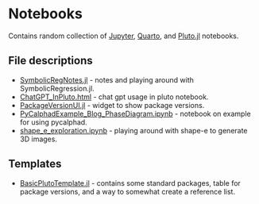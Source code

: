 # Notebooks

Contains random collection of [Jupyter](https://jupyter.org/), [Quarto](https://quarto.org/), and [Pluto.jl](https://plutojl.org/) notebooks.

## File descriptions
- [SymbolicRegNotes.jl](SymbolicRegNotes.jl) - notes and playing around with SymbolicRegression.jl.
- [ChatGPT_InPluto.html](ChatGPT_InPluto.html) - chat gpt usage in pluto notebook.
- [PackageVersionUI.jl](PackageVersionUI.jl) - widget to show package versions.
- [PyCalphadExample_Blog_PhaseDiagram.ipynb](PyCalphadExample_Blog_PhaseDiagram.ipynb) - notebook on example for using pycalphad.
- [shape_e_exploration.ipynb](shape_e_exploration.ipynb) - playing around with shape-e to generate 3D images.


## Templates
- [BasicPlutoTemplate.jl](BasicPlutoTemplate.jl) - contains some standard packages, table for package versions, and a way to somewhat create a reference list.
